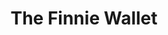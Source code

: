 ---
layout: default
title: The Finnie Wallet
parent: Owning and Storing Atomic NFTs
nav_order: 3
---